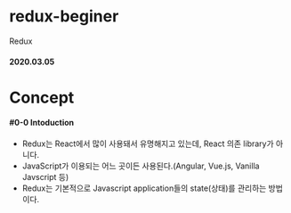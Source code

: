 # redux-beginer
 Redux

#### 2020.03.05

# Concept

#### #0-0 Intoduction
- Redux는 React에서 많이 사용돼서 유명해지고 있는데, React 의존 library가 아니다.
- JavaScript가 이용되는 어느 곳이든 사용된다.(Angular, Vue.js, Vanilla Javscript 등)
- Redux는 기본적으로 Javascript application들의 state(상태)를 관리하는 방법이다.